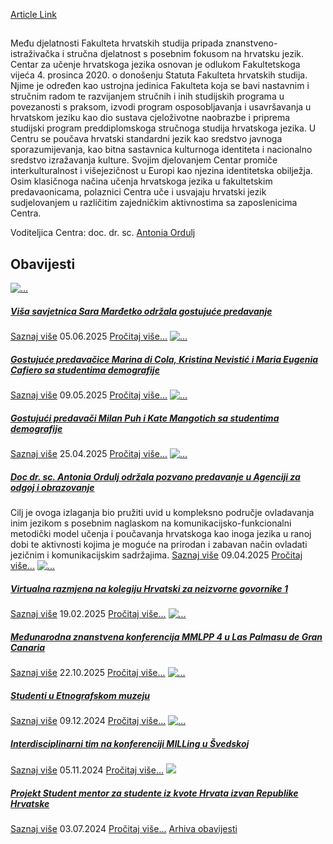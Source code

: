 [Article Link](https://www.fhs.hr/studiji/edukacije/cuhj)

## 
Među djelatnosti Fakulteta hrvatskih studija pripada znanstveno-istraživačka i stručna djelatnost s posebnim fokusom na hrvatsku jezik. 
Centar za učenje hrvatskoga jezika osnovan je odlukom Fakultetskoga vijeća 4. prosinca 2020. o donošenju Statuta Fakulteta hrvatskih studija. Njime je određen kao ustrojna jedinica Fakulteta koja se bavi nastavnim i stručnim radom te razvijanjem stručnih i inih studijskih programa u povezanosti s praksom, izvodi program osposobljavanja i usavršavanja u hrvatskom jeziku kao dio sustava cjeloživotne naobrazbe i priprema studijski program preddiplomskoga stručnoga studija hrvatskoga jezika.
U Centru se poučava hrvatski standardni jezik kao sredstvo javnoga sporazumijevanja, kao bitna sastavnica kulturnoga identiteta i nacionalno sredstvo izražavanja kulture. Svojim djelovanjem Centar promiče interkulturalnost i višejezičnost u Europi kao njezina identitetska obilježja.
Osim klasičnoga načina učenja hrvatskoga jezika u fakultetskim predavaonicama, polaznici Centra uče i usvajaju hrvatski jezik sudjelovanjem u različitim zajedničkim aktivnostima sa zaposlenicima Centra.  
  

Voditeljica Centra: doc. dr. sc. [Antonia Ordulj](javascript:cms_mail\('aordulj','fhs.hr','',''\))
  

## Obavijesti
[ ![...](https://www.fhs.hr/_news/icons/9b0618435984a823654417471d4d362f4280_icon.jpg) ](https://www.fhs.hr/studiji/edukacije/cuhj?@=21tbw#news_131811)
#####  [Viša savjetnica Sara Marđetko održala gostujuće predavanje](https://www.fhs.hr/studiji/edukacije/cuhj?@=21tbw#news_131811)
[Saznaj više](https://www.fhs.hr/studiji/edukacije/cuhj?@=21tbw#news_131811)
05.06.2025
[Pročitaj više...](https://www.fhs.hr/studiji/edukacije/cuhj?@=21tbw#news_131811 "Pročitaj obavijest: Viša savjetnica Sara Marđetko održala gostujuće predavanje")
[ ![...](https://www.fhs.hr/_news/icons/a0bd8cbc3f35df1e579f73312043e70a7557_icon.jpg) ](https://www.fhs.hr/studiji/edukacije/cuhj?@=21t3f#news_131811)
#####  [Gostujuće predavačice Marina di Cola, Kristina Nevistić i Maria Eugenia Cafiero sa studentima demografije](https://www.fhs.hr/studiji/edukacije/cuhj?@=21t3f#news_131811)
[Saznaj više](https://www.fhs.hr/studiji/edukacije/cuhj?@=21t3f#news_131811)
09.05.2025
[Pročitaj više...](https://www.fhs.hr/studiji/edukacije/cuhj?@=21t3f#news_131811 "Pročitaj obavijest: Gostujuće predavačice Marina di Cola, Kristina Nevistić i Maria Eugenia Cafiero sa studentima demografije")
[ ![...](https://www.fhs.hr/_news/icons/37f0a4601b9c66d7b17351fb2e09f41a3703_icon.jpg) ](https://www.fhs.hr/studiji/edukacije/cuhj?@=21szv#news_131811)
#####  [Gostujući predavači Milan Puh i Kate Mangotich sa studentima demografije](https://www.fhs.hr/studiji/edukacije/cuhj?@=21szv#news_131811)
[Saznaj više](https://www.fhs.hr/studiji/edukacije/cuhj?@=21szv#news_131811)
25.04.2025
[Pročitaj više...](https://www.fhs.hr/studiji/edukacije/cuhj?@=21szv#news_131811 "Pročitaj obavijest: Gostujući predavači Milan Puh i Kate Mangotich sa studentima demografije")
[ ![...](https://www.fhs.hr/_news/icons/a119bddad024c1e3b5944a2ec7678a8d4983_icon.jpg) ](https://www.fhs.hr/studiji/edukacije/cuhj?@=21swa#news_131811)
#####  [Doc dr. sc. Antonia Ordulj održala pozvano predavanje u Agenciji za odgoj i obrazovanje](https://www.fhs.hr/studiji/edukacije/cuhj?@=21swa#news_131811)
Cilj je ovoga izlaganja bio pružiti uvid u kompleksno područje ovladavanja inim jezikom s posebnim naglaskom na komunikacijsko-funkcionalni metodički model učenja i poučavanja hrvatskoga kao inoga jezika u ranoj dobi te aktivnosti kojima je moguće na prirodan i zabavan način ovladati jezičnim i komunikacijskim sadržajima. 
[Saznaj više](https://www.fhs.hr/studiji/edukacije/cuhj?@=21swa#news_131811)
09.04.2025
[Pročitaj više...](https://www.fhs.hr/studiji/edukacije/cuhj?@=21swa#news_131811 "Pročitaj obavijest: Doc dr. sc. Antonia Ordulj održala pozvano predavanje u Agenciji za odgoj i obrazovanje")
[ ![...](https://www.fhs.hr/_news/icons/e5912d96055003a1c9f4cc7e48325d0d5624_icon.jpg) ](https://www.fhs.hr/studiji/edukacije/cuhj?@=21shf#news_131811)
#####  [Virtualna razmjena na kolegiju Hrvatski za neizvorne govornike 1](https://www.fhs.hr/studiji/edukacije/cuhj?@=21shf#news_131811)
[Saznaj više](https://www.fhs.hr/studiji/edukacije/cuhj?@=21shf#news_131811)
19.02.2025
[Pročitaj više...](https://www.fhs.hr/studiji/edukacije/cuhj?@=21shf#news_131811 "Pročitaj obavijest: Virtualna razmjena na kolegiju Hrvatski za neizvorne govornike 1")
[ ![...](https://www.fhs.hr/_news/icons/e58a41a968c30860c83b930441d1cd1c1444_icon.jpg) ](https://www.fhs.hr/studiji/edukacije/cuhj?@=21uab#news_131811)
#####  [Međunarodna znanstvena konferencija MMLPP 4 u Las Palmasu de Gran Canaria](https://www.fhs.hr/studiji/edukacije/cuhj?@=21uab#news_131811)
[Saznaj više](https://www.fhs.hr/studiji/edukacije/cuhj?@=21uab#news_131811)
22.10.2025
[Pročitaj više...](https://www.fhs.hr/studiji/edukacije/cuhj?@=21uab#news_131811 "Pročitaj obavijest: Međunarodna znanstvena konferencija MMLPP 4 u Las Palmasu de Gran Canaria")
[ ![...](https://www.fhs.hr/_news/icons/10538d5063d62f17863bd443f94c149e4835_icon.jpg) ](https://www.fhs.hr/studiji/edukacije/cuhj?@=21s1p#news_131811)
#####  [Studenti u Etnografskom muzeju](https://www.fhs.hr/studiji/edukacije/cuhj?@=21s1p#news_131811)
[Saznaj više](https://www.fhs.hr/studiji/edukacije/cuhj?@=21s1p#news_131811)
09.12.2024
[Pročitaj više...](https://www.fhs.hr/studiji/edukacije/cuhj?@=21s1p#news_131811 "Pročitaj obavijest: Studenti u Etnografskom muzeju")
[ ![...](https://www.fhs.hr/_news/icons/ceffbf6f49dd6c02446d9bca2e970ddf7010_icon.jpg) ](https://www.fhs.hr/studiji/edukacije/cuhj?@=21rqv#news_131811)
#####  [Interdisciplinarni tim na konferenciji MILLing u Švedskoj](https://www.fhs.hr/studiji/edukacije/cuhj?@=21rqv#news_131811)
[Saznaj više](https://www.fhs.hr/studiji/edukacije/cuhj?@=21rqv#news_131811)
05.11.2024
[Pročitaj više...](https://www.fhs.hr/studiji/edukacije/cuhj?@=21rqv#news_131811 "Pročitaj obavijest: Interdisciplinarni tim na konferenciji MILLing u Švedskoj")
[ ![](https://www.fhs.hr/_pub/themes_static/hrstud2024/default/img/default_news.jpg) ](https://www.fhs.hr/studiji/edukacije/cuhj?@=21rc8#news_131811)
#####  [Projekt Student mentor za studente iz kvote Hrvata izvan Republike Hrvatske](https://www.fhs.hr/studiji/edukacije/cuhj?@=21rc8#news_131811)
[Saznaj više](https://www.fhs.hr/studiji/edukacije/cuhj?@=21rc8#news_131811)
03.07.2024
[Pročitaj više...](https://www.fhs.hr/studiji/edukacije/cuhj?@=21rc8#news_131811 "Pročitaj obavijest: Projekt Student mentor za studente iz kvote Hrvata izvan Republike Hrvatske")
[Arhiva obavijesti](https://www.fhs.hr/studiji/edukacije/cuhj?@=21rc6#news_131811 "Arhiva obavijesti")
